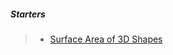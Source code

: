 ##### Starters

> - [Surface Area of 3D Shapes](https://leetcode.com/problems/surface-area-of-3d-shapes/description/)

